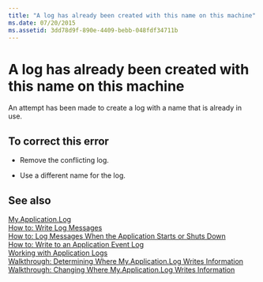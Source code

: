 ```yaml
---
title: "A log has already been created with this name on this machine"
ms.date: 07/20/2015
ms.assetid: 3dd78d9f-890e-4409-bebb-048fdf34711b
---
```

# A log has already been created with this name on this machine
An attempt has been made to create a log with a name that is already in use.  
  
## To correct this error  
  
-   Remove the conflicting log.  
  
-   Use a different name for the log.  
  
## See also
 [My.Application.Log](xref:Microsoft.VisualBasic.ApplicationServices.ApplicationBase.Log)  
 [How to: Write Log Messages](../../visual-basic/developing-apps/programming/log-info/how-to-write-log-messages.md)  
 [How to: Log Messages When the Application Starts or Shuts Down](../../visual-basic/developing-apps/programming/log-info/how-to-log-messages-when-the-application-starts-or-shuts-down.md)  
 [How to: Write to an Application Event Log](../../visual-basic/developing-apps/programming/log-info/how-to-write-to-an-application-event-log.md)  
 [Working with Application Logs](../../visual-basic/developing-apps/programming/log-info/working-with-application-logs.md)  
 [Walkthrough: Determining Where My.Application.Log Writes Information](../../visual-basic/developing-apps/programming/log-info/walkthrough-determining-where-my-application-log-writes-information.md)  
 [Walkthrough: Changing Where My.Application.Log Writes Information](../../visual-basic/developing-apps/programming/log-info/walkthrough-changing-where-my-application-log-writes-information.md)
